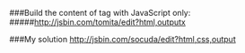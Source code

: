 ###Build the content of <body></body> tag with JavaScript only:  #####http://jsbin.com/tomita/edit?html,outputx



###My solution http://jsbin.com/socuda/edit?html,css,output